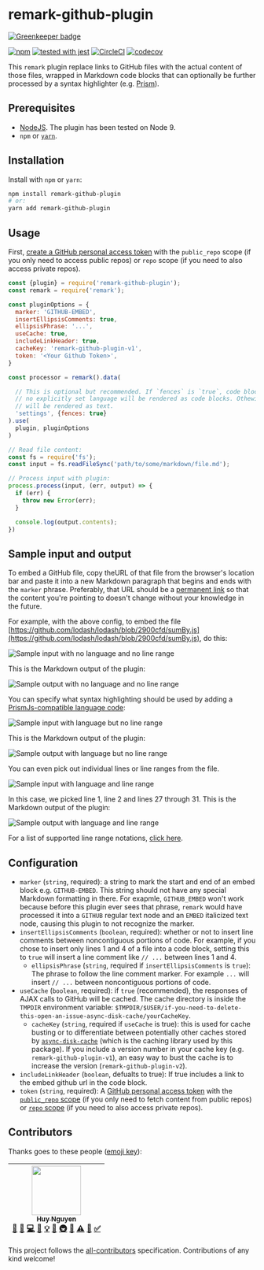 # remark-github-plugin

[![Greenkeeper badge](https://badges.greenkeeper.io/huy-nguyen/remark-github-plugin.svg)](https://greenkeeper.io/)

[![npm](https://img.shields.io/npm/v/remark-github-plugin.svg?style=flat-square)](https://www.npmjs.com/package/remark-github-plugin)
[![tested with jest](https://img.shields.io/badge/tested_with-jest-99424f.svg)](https://github.com/facebook/jest)
[![CircleCI](https://circleci.com/gh/huy-nguyen/remark-github-plugin/tree/master.svg?style=shield)](https://circleci.com/gh/huy-nguyen/remark-github-plugin/tree/master)
[![codecov](https://codecov.io/gh/huy-nguyen/remark-github-plugin/branch/master/graph/badge.svg)](https://codecov.io/gh/huy-nguyen/remark-github-plugin)

This `remark` plugin replace links to GitHub files with the actual content of those files, wrapped in Markdown code blocks that can optionally be further processed by a syntax highlighter (e.g. [Prism](http://prismjs.com/)).

## Prerequisites

- [NodeJS](https://nodejs.org/en/download/current/). The plugin has been tested on Node 9.
- `npm` or [`yarn`](https://yarnpkg.com/en/docs/getting-started).

## Installation

Install with `npm` or `yarn`:
```bash
npm install remark-github-plugin
# or:
yarn add remark-github-plugin
```

## Usage

First, [create a GitHub personal access token](https://help.github.com/articles/creating-a-personal-access-token-for-the-command-line/) with the `public_repo` scope (if you only need to access public repos) or `repo` scope (if you need to also access private repos).


```javascript
const {plugin} = require('remark-github-plugin');
const remark = require('remark');

const pluginOptions = {
  marker: 'GITHUB-EMBED',
  insertEllipsisComments: true,
  ellipsisPhrase: '...',
  useCache: true,
  includeLinkHeader: true,
  cacheKey: 'remark-github-plugin-v1',
  token: '<Your Github Token>',
}

const processor = remark().data(

  // This is optional but recommended. If `fences` is `true`, code blocks with
  // no explicitly set language will be rendered as code blocks. Othewise, they
  // will be rendered as text.
  'settings', {fences: true}
).use(
  plugin, pluginOptions
)

// Read file content:
const fs = require('fs');
const input = fs.readFileSync('path/to/some/markdown/file.md');

// Process input with plugin:
process.process(input, (err, output) => {
  if (err) {
    throw new Error(err);
  }

  console.log(output.contents);
})
```

## Sample input and output

To embed a GitHub file, copy theURL of that file from the browser's location bar and paste it into a new Markdown paragraph that begins and ends with the `marker` phrase. Preferably, that URL should be a [permanent link](https://help.github.com/articles/getting-permanent-links-to-files/) so that the content you're pointing to doesn't change without your knowledge in the future.

For example, with the above config, to embed the file [https://github.com/lodash/lodash/blob/2900cfd/sumBy.js](https://github.com/lodash/lodash/blob/2900cfd/sumBy.js), do this:

![Sample input with no language and no line range](img/no-language-no-range-input.png)

This is the Markdown output of the plugin:

![Sample output with no language and no line range](img/no-language-no-range-output.png)

You can specify what syntax highlighting should be used by adding a [PrismJs-compatible language code](http://prismjs.com/#languages-list):

![Sample input with language but no line range](img/have-language-no-range-input.png)

This is the Markdown output of the plugin:

![Sample output with language but no line range](img/have-language-no-range-output.png)

You can even pick out individual lines or line ranges from the file.

![Sample input with language and line range](img/have-language-have-range-input.png)

In this case, we picked line 1, line 2 and lines 27 through 31.
This is the Markdown output of the plugin:

![Sample output with language and line range](img/have-language-have-range-output.png)

For a list of supported line range notations, [click here](https://github.com/euank/node-parse-numeric-range#supported-expressions).

## Configuration
- `marker` (`string`, required): a string to mark the start and end of an embed block e.g. `GITHUB-EMBED`. This string should not have any special Markdown formatting in there. For exapmle, `GITHUB_EMBED` won't work because before this plugin ever sees that phrase, `remark` would have processed it into a `GITHUB` regular text node and an `EMBED` italicized text node, causing this plugin to not recognize the marker.
- `insertEllipsisComments` (`boolean`, required): whether or not to insert line comments between noncontiguous portions of code. For example, if you chose to insert only lines 1 and 4 of a file into a code block, setting this to `true` will insert a line comment like `// ...` between lines 1 and 4.
  - `ellipsisPhrase` (`string`, required if `insertEllipsisComments` is `true`): The phrase to follow the line comment marker. For example `...` will insert `// ...` between noncontiguous portions of code.
- `useCache` (`boolean`, required): if `true` (recommended), the responses of AJAX calls to GitHub will be cached.
The cache directory is inside the `TMPDIR` environment variable: `$TMPDIR/$USER/if-you-need-to-delete-this-open-an-issue-async-disk-cache/yourCacheKey`.
  - `cacheKey` (`string`, required if `useCache` is true): this is used for cache busting or to differentiate between potentially other caches stored by [`async-disk-cache`](https://www.npmjs.com/package/async-disk-cache) (which is the caching library used by this package).
  If you include a version number in your cache key (e.g. `remark-github-plugin-v1`), an easy way to bust the cache is to increase the version (`remark-github-plugin-v2`).
- `includeLinkHeader` (`boolean`, defualts to true): If true includes a link to the embed github url in the code block.
- `token` (`string`, required): A [GitHub personal access token](https://help.github.com/articles/creating-a-personal-access-token-for-the-command-line/) with the [`public_repo` scope](https://developer.github.com/apps/building-oauth-apps/scopes-for-oauth-apps/#available-scopes) (if you only need to fetch content from public repos) or [`repo` scope](https://developer.github.com/apps/building-oauth-apps/scopes-for-oauth-apps/#available-scopes) (if you need to also access private repos).

## Contributors

Thanks goes to these people ([emoji key](https://github.com/kentcdodds/all-contributors#emoji-key)):

<!-- ALL-CONTRIBUTORS-LIST:START - Do not remove or modify this section -->
<!-- prettier-ignore -->
| [<img src="https://avatars1.githubusercontent.com/u/7352279?v=4" width="100px;"/><br /><sub><b>Huy Nguyen</b></sub>](https://www.huy.dev/)<br />[📝](#blog-huy-nguyen "Blogposts") [🐛](https://github.com/huy-nguyen/remark-github-plugin/issues?q=author%3Ahuy-nguyen "Bug reports") [💻](https://github.com/huy-nguyen/remark-github-plugin/commits?author=huy-nguyen "Code") [📖](https://github.com/huy-nguyen/remark-github-plugin/commits?author=huy-nguyen "Documentation") [💡](#example-huy-nguyen "Examples") [🤔](#ideas-huy-nguyen "Ideas, Planning, & Feedback") [🚇](#infra-huy-nguyen "Infrastructure (Hosting, Build-Tools, etc)") [👀](#review-huy-nguyen "Reviewed Pull Requests") [⚠️](https://github.com/huy-nguyen/remark-github-plugin/commits?author=huy-nguyen "Tests") [🔧](#tool-huy-nguyen "Tools") [✅](#tutorial-huy-nguyen "Tutorials") |
| :---: |
<!-- ALL-CONTRIBUTORS-LIST:END -->

This project follows the [all-contributors](https://github.com/kentcdodds/all-contributors) specification.
Contributions of any kind welcome!
